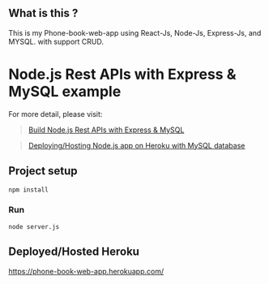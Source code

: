 ## What is this ?

This is my Phone-book-web-app using React-Js, Node-Js, Express-Js, and MYSQL.
with support CRUD.

# Node.js Rest APIs with Express & MySQL example

For more detail, please visit:
> [Build Node.js Rest APIs with Express & MySQL](https://bezkoder.com/node-js-rest-api-express-mysql/)

> [Deploying/Hosting Node.js app on Heroku with MySQL database](https://bezkoder.com/deploy-node-js-app-heroku-cleardb-mysql/)

## Project setup
```
npm install
```

### Run
```
node server.js
```
## Deployed/Hosted Heroku 
https://phone-book-web-app.herokuapp.com/
